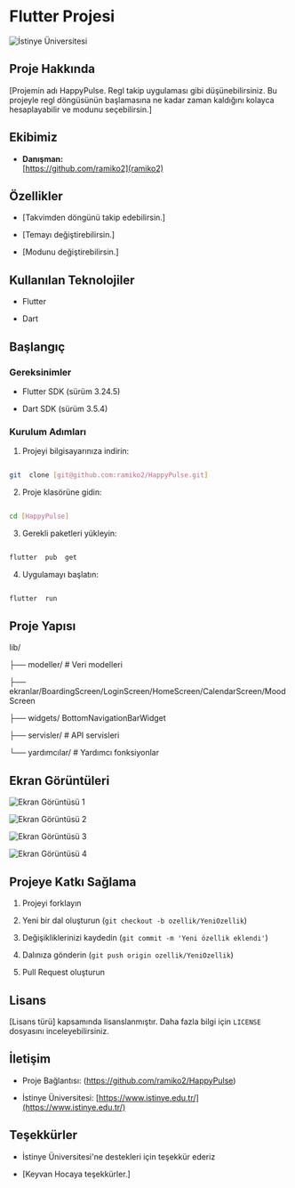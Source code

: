 
# Flutter Projesi



![İstinye Üniversitesi](https://www.unitededucation.com/linklogoch/istinye-university-logo.png)



## Proje Hakkında

[Projemin adı HappyPulse. Regl takip uygulaması gibi düşünebilirsiniz. Bu projeyle regl döngüsünün başlamasına ne kadar zaman kaldığını kolayca hesaplayabilir ve modunu seçebilirsin.]



## Ekibimiz

-  **Danışman:**  
   [https://github.com/ramiko2](ramiko2)



## Özellikler

- [Takvimden döngünü takip edebilirsin.]

- [Temayı değiştirebilirsin.]

- [Modunu değiştirebilirsin.]



## Kullanılan Teknolojiler

- Flutter

- Dart



## Başlangıç



### Gereksinimler

- Flutter SDK (sürüm 3.24.5)

- Dart SDK (sürüm  3.5.4)



### Kurulum Adımları

1. Projeyi bilgisayarınıza indirin:

```bash

git  clone [git@github.com:ramiko2/HappyPulse.git]

```



2. Proje klasörüne gidin:

```bash

cd [HappyPulse]

```



3. Gerekli paketleri yükleyin:

```bash

flutter  pub  get

```



4. Uygulamayı başlatın:

```bash

flutter  run

```



## Proje Yapısı

lib/

├── modeller/ # Veri modelleri

├── ekranlar/BoardingScreen/LoginScreen/HomeScreen/CalendarScreen/MoodScreen

├── widgets/ BottomNavigationBarWidget

├── servisler/ # API servisleri

└── yardımcılar/ # Yardımcı fonksiyonlar




## Ekran Görüntüleri

![Ekran Görüntüsü 1](assets/images/a.png)

![Ekran Görüntüsü 2](assets/images/b.png)

![Ekran Görüntüsü 3](assets/images/c.png)

![Ekran Görüntüsü 4](assets/images/d.png)





## Projeye Katkı Sağlama

1. Projeyi forklayın

2. Yeni bir dal oluşturun (`git checkout -b ozellik/YeniOzellik`)

3. Değişikliklerinizi kaydedin (`git commit -m 'Yeni özellik eklendi'`)

4. Dalınıza gönderin (`git push origin ozellik/YeniOzellik`)

5. Pull Request oluşturun



## Lisans

[Lisans türü] kapsamında lisanslanmıştır. Daha fazla bilgi için `LICENSE` dosyasını inceleyebilirsiniz.



## İletişim

- Proje Bağlantısı: (https://github.com/ramiko2/HappyPulse)

- İstinye Üniversitesi: [https://www.istinye.edu.tr/](https://www.istinye.edu.tr/)



## Teşekkürler

- İstinye Üniversitesi'ne destekleri için teşekkür ederiz

- [Keyvan Hocaya teşekkürler.]



